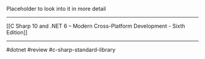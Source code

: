 Placeholder to look into it in more detail

---
[[C Sharp 10 and .NET 6 – Modern Cross-Platform Development - Sixth Edition]]

---
#dotnet #review #c-sharp-standard-library